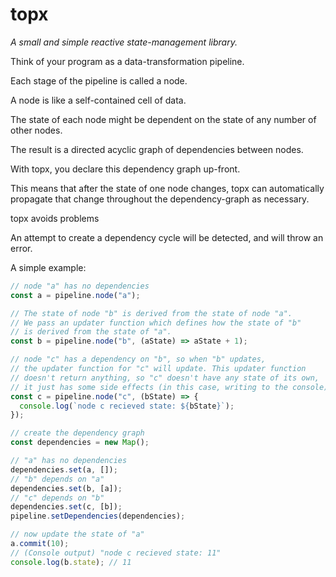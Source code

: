 # topx

_A small and simple reactive state-management library._

Think of your program as a data-transformation pipeline.

Each stage of the pipeline is called a node.

A node is like a self-contained cell of data.

The state of each node might be dependent on the state of any number of other nodes.

The result is a directed acyclic graph of dependencies between nodes.

With topx, you declare this dependency graph up-front.

This means that after the state of one node changes, topx can automatically propagate
that change throughout the dependency-graph as necessary.

topx avoids problems

An attempt to create a dependency cycle will be detected, and will throw an error.

A simple example:

```typescript
// node "a" has no dependencies
const a = pipeline.node("a");

// The state of node "b" is derived from the state of node "a".
// We pass an updater function which defines how the state of "b"
// is derived from the state of "a".
const b = pipeline.node("b", (aState) => aState + 1);

// node "c" has a dependency on "b", so when "b" updates,
// the updater function for "c" will update. This updater function
// doesn't return anything, so "c" doesn't have any state of its own,
// it just has some side effects (in this case, writing to the console).
const c = pipeline.node("c", (bState) => {
  console.log(`node c recieved state: ${bState}`);
});

// create the dependency graph
const dependencies = new Map();

// "a" has no dependencies
dependencies.set(a, []);
// "b" depends on "a"
dependencies.set(b, [a]);
// "c" depends on "b"
dependencies.set(c, [b]);
pipeline.setDependencies(dependencies);

// now update the state of "a"
a.commit(10);
// (Console output) "node c recieved state: 11"
console.log(b.state); // 11
```

<!-- Believe it or not, the name topx was not inspired by mobx (I wasn't really aware
of mobx when I first wrote this.) However, the principles are very similar -
topological ordering. It's like a very small, very simple version of mobx,
without the magic (it doesn't do automatic property-tracing so you have to be a
bit more explicit about the dependencies of each data cell)

your program transforms data from one form into another -->
